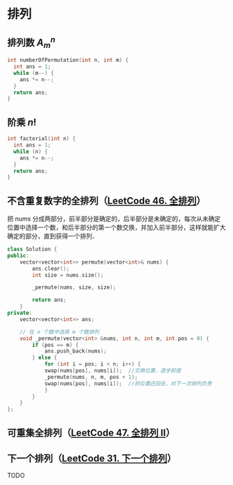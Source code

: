 # 排列

## 排列数 $A_m^n$

```cpp
int numberOfPermutation(int n, int m) {
  int ans = 1;
  while (m--) {
    ans *= n--;
  }
  return ans;
}
```

## 阶乘 $n!$

```cpp
int factorial(int n) {
  int ans = 1;
  while (n) {
    ans *= n--;
  }
  return ans;
}
```

## 不含重复数字的全排列（[LeetCode 46. 全排列](https://leetcode.cn/problems/permutations/)）

把 nums 分成两部分，前半部分是确定的，后半部分是未确定的，每次从未确定位置中选择一个数，和后半部分的第一个数交换，并加入前半部分，这样就能扩大确定的部分，直到获得一个排列．

```cpp
class Solution {
public:
    vector<vector<int>> permute(vector<int>& nums) {
        ans.clear();
        int size = nums.size();

        _permute(nums, size, size);

        return ans;
    }
private:
    vector<vector<int>> ans;

    // 在 n 个数中选择 m 个数排列
    void _permute(vector<int> &nums, int n, int m, int pos = 0) {
        if (pos == m) {
            ans.push_back(nums);
        } else {
            for (int i = pos; i < n; i++) {
            swap(nums[pos], nums[i]);  //交换位置，逐步前提
            _permute(nums, n, m, pos + 1);
            swap(nums[pos], nums[i]);  //将位置还回去，对下一次排列负责
            }
        }
    }
};
```

## 可重集全排列（[LeetCode 47. 全排列 II](https://leetcode.cn/problems/permutations-ii/)）

## 下一个排列（[LeetCode 31. 下一个排列](https://leetcode.cn/problems/next-permutation/)）

TODO

```cpp

```
